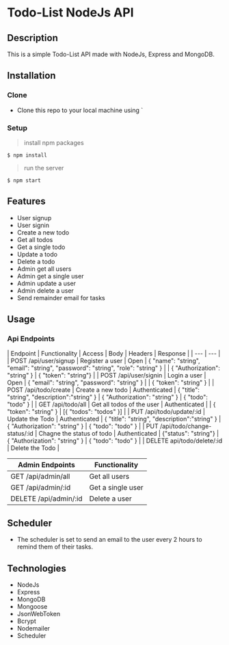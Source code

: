 # Todo-List NodeJs API
## Description
This is a simple Todo-List API made with NodeJs, Express and MongoDB.
## Installation
### Clone
- Clone this repo to your local machine using `
### Setup
> install npm packages
```shell
$ npm install
```
> run the server
```shell
$ npm start
```
## Features
- User signup
- User signin
- Create a new todo
- Get all todos
- Get a single todo
- Update a todo
- Delete a todo
- Admin get all users
- Admin get a single user
- Admin update a user
- Admin delete a user
- Send remainder email for tasks
## Usage
### Api Endpoints
| Endpoint | Functionality | Access | Body | Headers | Response |
| --- | --- |
| POST /api/user/signup | Register a user | Open | { "name": "string", "email": "string", "password": "string", "role": "string" } | | { "Authorization": "string" } | { "token": "string"} |
| POST /api/user/signin | Login a user | Open | { "email": "string", "password": "string" } | | { "token": "string" } |
| POST /api/todo/create | Create a new todo | Authenticated | { "title": "string", "description":"string" } | { "Authorization": "string" } | { "todo": "todo" } |
| GET /api/todo/all | Get all todos of the user | Authenticated | | { "token": "string" } | [{ "todos": "todos" }] |
| PUT /api/todo/update/:id | Update the Todo | Authenticated | { "title": "string", "description":"string" } | { "Authorization": "string" } | { "todo": "todo" } |
| PUT /api/todo/change-status/:id | Chagne the status of todo | Authenticated | {"status": "string"} | { "Authorization": "string" } | { "todo": "todo" } |
| DELETE api/todo/delete/:id | Delete the Todo | 

| Admin Endpoints | Functionality |
| --- | --- |
| GET /api/admin/all | Get all users |
| GET /api/admin/:id | Get a single user |
| DELETE /api/admin/:id | Delete a user |

## Scheduler
- The scheduler is set to send an email to the user every 2 hours to remind them of their tasks.

## Technologies
- NodeJs
- Express
- MongoDB
- Mongoose
- JsonWebToken
- Bcrypt
- Nodemailer
- Scheduler